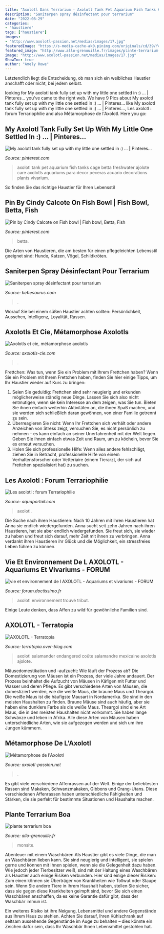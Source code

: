 ```yaml
---
title: "Axolotl Dans Terrarium - Axolotl Tank Pet Aquarium Fish Tanks Cage Betta Freshwater Ajolote Care Axolotls Aquariums Para Decor Peceras Acuario Decorations Plants Vivarium"
description: "Saniterpen spray désinfectant pour terrarium"
date: "2022-08-29"
categories:
- "haustiere"
tags: ["haustiere"]
images:
- "http://www.axolotl-passion.net/medias/images/17.jpg"
featuredImage: "https://s-media-cache-ak0.pinimg.com/originals/cd/39/fc/cd39fc628380962be4efcc64c31369ac.jpg"
featured_image: "http://www.allo-grenouille.fr/images/plante-terrarium-boa_9.jpg"
image: "http://www.axolotl-passion.net/medias/images/17.jpg"
ShowToc: true
author: "Amely Rowe"
---
```



Letztendlich liegt die Entscheidung, ob man sich ein weibliches Haustier anschafft oder nicht, bei jedem selbst.

	

		
looking for My axolotl tank fully set up with my little one settled in :) … | Pinteres… you've came to the right web. We have 9 Pics about My axolotl tank fully set up with my little one settled in :) … | Pinteres… like My axolotl tank fully set up with my little one settled in :) … | Pinteres…, Les axolotl : forum Terrariophilie and also Métamorphose de l&#039;Axolotl. Here you go:
		
    
## My Axolotl Tank Fully Set Up With My Little One Settled In :) … | Pinteres…

<img loading=lazy src="https://s-media-cache-ak0.pinimg.com/originals/cd/39/fc/cd39fc628380962be4efcc64c31369ac.jpg" onerror="this.onerror=null;this.src='https://tse2.mm.bing.net/th?id=OIP.-4dWi69kjvLjtG7Rwp82hQHaFj&amp;pid=15.1';" alt="My axolotl tank fully set up with my little one settled in :) … | Pinteres…">

_Source: pinterest.com_

>axolotl tank pet aquarium fish tanks cage betta freshwater ajolote care axolotls aquariums para decor peceras acuario decorations plants vivarium. 

	

So finden Sie das richtige Haustier für Ihren Lebensstil

    
## Pin By Cindy Calcote On Fish Bowl | Fish Bowl, Betta, Fish

<img loading=lazy src="https://i.pinimg.com/originals/ff/90/36/ff9036fa13c12e1bad8c65a1ff02fe64.jpg" onerror="this.onerror=null;this.src='https://tse3.mm.bing.net/th?id=OIP.c2hRkcKCWDWrDlKMl5ZS_AHaJ4&amp;pid=15.1';" alt="Pin by Cindy Calcote on Fish bowl | Fish bowl, Betta, Fish">

_Source: pinterest.com_

>betta. 

	

Die Arten von Haustieren, die am besten für einen pflegeleichten Lebensstil geeignet sind: Hunde, Katzen, Vögel, Schildkröten.

    
## Saniterpen Spray Désinfectant Pour Terrarium

<img loading=lazy src="https://www.bebesaurus.com/5425-medium_default/desinfectant-et-desodorisant-pour-terrarium-en-spray-saniterpen.jpg" onerror="this.onerror=null;this.src='https://tse4.mm.bing.net/th?id=OIP.FjTxJTkf7LVM2stvcVp6egHaHa&amp;pid=15.1';" alt="Saniterpen spray désinfectant pour terrarium">

_Source: bebesaurus.com_

>. 

	

Worauf Sie bei einem süßen Haustier achten sollten: Persönlichkeit, Aussehen, Intelligenz, Loyalität, Rassen.

    
## Axolotls Et Cie, Métamorphose Axolotls

<img loading=lazy src="https://static.wixstatic.com/media/bae093_f148bd6352234fdc925136711724bcd3~mv2.jpg/v1/crop/x_114,y_154,w_426,h_640/fill/w_246,h_370,al_c,q_80,usm_0.66_1.00_0.01/bae093_f148bd6352234fdc925136711724bcd3~mv2.jpg" onerror="this.onerror=null;this.src='https://tse4.mm.bing.net/th?id=OIP.pyR9NeGkjRey0TEgbqBJlgAAAA&amp;pid=15.1';" alt="Axolotls et cie, métamorphose axolotls">

_Source: axolotls-cie.com_

>. 

	

Frettchen: Was tun, wenn Sie ein Problem mit Ihrem Frettchen haben?
Wenn Sie ein Problem mit Ihrem Frettchen haben, finden Sie hier einige Tipps, um Ihr Haustier wieder auf Kurs zu bringen:
1. Seien Sie geduldig: Frettchen sind sehr neugierig und erkunden möglicherweise ständig neue Dinge. Lassen Sie sich also nicht entmutigen, wenn sie kein Interesse an dem zeigen, was Sie tun. Bieten Sie ihnen einfach weiterhin Aktivitäten an, die ihnen Spaß machen, und sie werden sich schließlich daran gewöhnen, von einer Familie getrennt zu sein.
2. Überreagieren Sie nicht: Wenn Ihr Frettchen sich verhält oder andere Anzeichen von Stress zeigt, versuchen Sie, es nicht persönlich zu nehmen – es kann einfach an seiner Unerfahrenheit mit der Welt liegen. Geben Sie ihnen einfach etwas Zeit und Raum, um zu köcheln, bevor Sie es erneut versuchen.
3. Holen Sie sich professionelle Hilfe: Wenn alles andere fehlschlägt, ziehen Sie in Betracht, professionelle Hilfe von einem Verhaltensforscher oder Vetteriaire (einem Tierarzt, der sich auf Frettchen spezialisiert hat) zu suchen.

    
## Les Axolotl : Forum Terrariophilie

<img loading=lazy src="https://www.aquaportail.com/uploads/newbb/thumbs/3385_4d7e3d8652ff4.jpg" onerror="this.onerror=null;this.src='https://tse3.mm.bing.net/th?id=OIP.bM39cshM61v-zmOQ1RXgdwAAAA&amp;pid=15.1';" alt="Les axolotl : forum Terrariophilie">

_Source: aquaportail.com_

>axolotl. 

	

Die Suche nach ihren Haustieren: Nach 10 Jahren mit ihren Haustieren hat Anna sie endlich wiedergefunden.
Anna sucht seit zehn Jahren nach ihren Haustieren, hat sie aber endlich wiedergefunden. Sie freut sich, sie wieder zu haben und freut sich darauf, mehr Zeit mit ihnen zu verbringen. Anna verdankt ihren Haustieren ihr Glück und die Möglichkeit, ein stressfreies Leben führen zu können.

    
## Vie Et Environnement De L AXOLOTL - Aquariums Et Vivariums - FORUM

<img loading=lazy src="https://aws-cf.imdoc.fr/prod/photos/6/9/6/10727696/23622767/big-23622767ab7.png?v=6" onerror="this.onerror=null;this.src='https://tse1.mm.bing.net/th?id=OIP.oVoSa-auLMr7TjdMdgTo6wHaFj&amp;pid=15.1';" alt="vie et environnement de l AXOLOTL - Aquariums et vivariums - FORUM">

_Source: forum.doctissimo.fr_

>axolotl environnement trouvé tribut. 

	

Einige Leute denken, dass Affen zu wild für gewöhnliche Familien sind.

    
## AXOLOTL - Terratopia

<img loading=lazy src="http://idata.over-blog.com/2/58/53/56/axolotl.jpg" onerror="this.onerror=null;this.src='https://tse4.mm.bing.net/th?id=OIP.qsG-WHGUbDyejbcoU4JPvgAAAA&amp;pid=15.1';" alt="AXOLOTL - Terratopia">

_Source: terratopia.over-blog.com_

>axolotl salamander endangered coûte salamandre mexicaine axolotls ajolote. 

	

Mäusedomestikation und -aufzucht: Wie läuft der Prozess ab?
Die Domestizierung von Mäusen ist ein Prozess, der viele Jahre andauert. Der Prozess beinhaltet die Aufzucht von Mäusen in Käfigen mit Futter und Wasser und deren Pflege. Es gibt verschiedene Arten von Mäusen, die domestiziert werden, wie die weiße Maus, die braune Maus und Theargoi. Die weiße Maus ist die häufigste Mausart in Nordamerika. Sie sind in den meisten Haushalten zu finden. Braune Mäuse sind auch häufig, aber sie haben eine dunklere Farbe als die weiße Maus. Theargoi sind eine Art Maus, die in den meisten Haushalten nicht vorkommt. Sie haben lange Schwänze und leben in Afrika. Alle diese Arten von Mäusen haben unterschiedliche Arten, wie sie aufgezogen werden und sich um ihre Jungen kümmern.

    
## Métamorphose De L&#039;Axolotl

<img loading=lazy src="http://www.axolotl-passion.net/medias/images/17.jpg" onerror="this.onerror=null;this.src='https://tse2.mm.bing.net/th?id=OIP.cEDDLDDtJQsh6i96zd1wDgHaFj&amp;pid=15.1';" alt="Métamorphose de l&#039;Axolotl">

_Source: axolotl-passion.net_

>. 

	

Es gibt viele verschiedene Affenrassen auf der Welt. Einige der beliebtesten Rassen sind Makaken, Schwanzmakaken, Gibbons und Orang-Utans. Diese verschiedenen Affenrassen haben unterschiedliche Fähigkeiten und Stärken, die sie perfekt für bestimmte Situationen und Haushalte machen.

    
## Plante Terrarium Boa

<img loading=lazy src="http://www.allo-grenouille.fr/images/plante-terrarium-boa_9.jpg" onerror="this.onerror=null;this.src='https://tse2.mm.bing.net/th?id=OIP.dTd2VC_kx8drvLkWnleNsQHaEz&amp;pid=15.1';" alt="plante terrarium boa">

_Source: allo-grenouille.fr_

>monsite. 

	

Abenteuer mit einem Waschbären
Als Haustier gibt es viele Dinge, die man an Waschbären lieben kann. Sie sind neugierig und intelligent, sie spielen gerne und können mit Ihnen spielen, wenn sie die Gelegenheit dazu haben. Wie jedoch jeder Tierbesitzer weiß, sind mit der Haltung eines Waschbären als Haustier auch einige Risiken verbunden. Hier sind einige dieser Risiken:
Zum einen können sie Überträger von Krankheiten wie Tollwut oder Staupe sein. Wenn Sie andere Tiere in Ihrem Haushalt haben, stellen Sie sicher, dass sie gegen diese Krankheiten geimpft sind, bevor Sie sich einen Waschbären anschaffen, da es keine Garantie dafür gibt, dass der Waschbär immun ist.

Ein weiteres Risiko ist ihre Neigung, Lebensmittel und andere Gegenstände aus Ihrem Haus zu stehlen. Achten Sie darauf, Ihren Kühlschrank auf seltsam aussehende Gegenstände im Auge zu behalten – dies könnte ein Zeichen dafür sein, dass Ihr Waschbär Ihnen Lebensmittel gestohlen hat.

